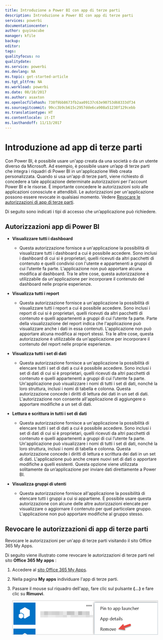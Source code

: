 ```yaml
---
title: Introduzione a Power BI con app di terze parti
description: Introduzione a Power BI con app di terze parti
services: powerbi
documentationcenter: 
author: guyinacube
manager: kfile
backup: 
editor: 
tags: 
qualityfocus: no
qualitydate: 
ms.service: powerbi
ms.devlang: NA
ms.topic: get-started-article
ms.tgt_pltfrm: NA
ms.workload: powerbi
ms.date: 08/10/2017
ms.author: asaxton
ms.openlocfilehash: 738f9bb8673fb2aa09137c63e90753d68333df34
ms.sourcegitcommit: 99cc3b9cb615c2957dde6ca908a51238f129cebb
ms.translationtype: HT
ms.contentlocale: it-IT
ms.lasthandoff: 11/13/2017
---
```

# <a name="get-started-with-third-party-apps"></a>Introduzione ad app di terze parti
Con Power BI, è possibile usare un'app creata da una società o da un utente diverso da Microsoft. Ad esempio, è possibile usare un’app di terze parti che integra i riquadri di Power BI in un'applicazione Web creata personalizzata. Quando si usa un'app di terze parti, viene richiesto di concedere a tale applicazione determinate autorizzazioni per l'account Power BI e le risorse. È importante concedere le autorizzazioni solo alle applicazioni conosciute e attendibili. Le autorizzazioni per un'applicazione possono essere revocate in qualsiasi momento. Vedere [Revocare le autorizzazioni di app di terze parti](#revoke).

Di seguito sono indicati i tipi di accesso che un’applicazione può richiedere.

## <a name="power-bi-app-permissions"></a>Autorizzazioni app di Power BI
* **Visualizzare tutti i dashboard**
  
  * Questa autorizzazione fornisce a un'applicazione la possibilità di visualizzare tutti i dashboard a cui è possibile accedere. Sono inclusi i dashboard di cui si è proprietari, quelli ricevuti da altri pacchetti di contenuto e quelli condivisi con l'utente e appartenenti a gruppi di cui l’utente fa parte. L'applicazione non può apportare alcuna modifica al dashboard. Tra le altre cose, questa autorizzazione è utilizzabile da un'applicazione per incorporare il contenuto del dashboard nelle proprie esperienze.
* **Visualizza tutti i report**
  
  * Questa autorizzazione fornisce a un'applicazione la possibilità di visualizzare tutti i report a cui è possibile accedere. Sono inclusi i report di cui si è proprietari, quelli ricevuti da altri pacchetti di contenuto e quelli appartenenti a gruppi di cui l’utente fa parte. Parte della visualizzazione del report indica che l'applicazione può visualizzare anche i dati in essa contenuti. L'applicazione non può apportare alcuna modifica ai report stessi. Tra le altre cose, questa autorizzazione è utilizzabile da un'applicazione per incorporare il contenuto del report nelle proprie esperienze.
* **Visualizza tutti i set di dati**
  
  * Questa autorizzazione fornisce a un'applicazione la possibilità di elencare tutti i set di dati a cui è possibile accedere. Sono inclusi i set di dati di cui si è proprietari, quelli ricevuti da altri pacchetti di contenuto e quelli appartenenti a gruppi di cui l’utente fa parte. Un'applicazione può visualizzare i nomi di tutti i set di dati, nonché la loro struttura, inclusi i nomi di tabella e colonna. Questa autorizzazione concede i diritti di lettura dei dati in un set di dati. L'autorizzazione non consente all'applicazione di aggiungere o apportare modifiche a un set di dati.
* **Lettura e scrittura in tutti i set di dati**
  
  * Questa autorizzazione fornisce a un'applicazione la possibilità di elencare tutti i set di dati a cui è possibile accedere. Sono inclusi i set di dati di cui si è proprietari, quelli ricevuti da altri pacchetti di contenuto e quelli appartenenti a gruppi di cui l’utente fa parte. Un'applicazione può visualizzare i nomi di tutti i set di dati, nonché la loro struttura, inclusi i nomi di tabella e colonna. Questa autorizzazione concede i diritti di lettura e scrittura dei dati in un set di dati. L'applicazione può anche creare nuovi set di dati o apportare modifiche a quelli esistenti. Questa opzione viene utilizzata solitamente da un’applicazione per inviare dati direttamente a Power BI.
* **Visualizza gruppi di utenti**
  
  * Questa autorizzazione fornisce all'applicazione la possibilità di elencare tutti i gruppi a cui si appartiene. È possibile usare questa autorizzazione con alcune delle altre autorizzazioni elencate per visualizzare o aggiornare il contenuto per quel particolare gruppo. L'applicazione non può apportare modifiche al gruppo stesso.

<a name="revoke"/>

## <a name="revoke-third-party-app-permissions"></a>Revocare le autorizzazioni di app di terze parti
Revocare le autorizzazioni per un'app di terze parti visitando il sito Office 365 My Apps.

Di seguito viene illustrato come revocare le autorizzazioni di terze parti nel sito **Office 365 My apps** :

1. Accedere al [sito Office 365 My Apps](https://portal.office.com/myapps).
2. Nella pagina **My apps** individuare l'app di terze parti.
3. Passare il mouse sul riquadro dell'app, fare clic sul pulsante **(...)** e fare clic su **Rimuovi**.
   
   ![](media/service-power-bi-get-started-third-party-apps/remove.png)

